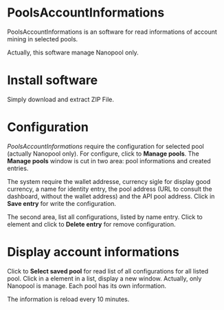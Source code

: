 # PoolsAccountInformations
PoolsAccountInformations is an software for read informations of account mining in selected pools.

Actually, this software manage Nanopool only.



# Install software
Simply download and extract ZIP File.

# Configuration
*PoolsAccountInformations* require the configuration for selected pool (actually Nanopool only). For configure, click to **Manage pools**.
The **Manage pools** window is cut in two area: pool informations and created entries.

The system require the wallet addresse, currency sigle for display good currency, a name for identity entry, the pool address (URL to consult the dashboard, without the wallet address) and the API pool address.
Click in **Save entry** for write the configuration.

The second area, list all configurations, listed by name entry. Click to element and click to **Delete entry** for remove configuration.

# Display account informations
Click to **Select saved pool** for read list of all configurations for all listed pool. Click in a element in a list, display a new window.
Actually, only Nanopool is manage. Each pool has its own information.

The information is reload every 10 minutes.
